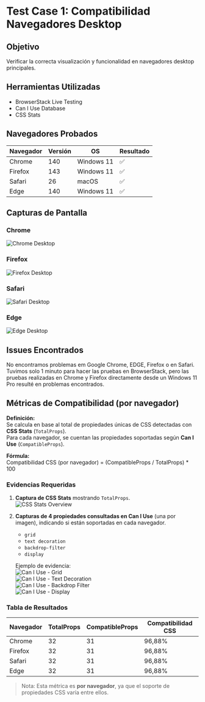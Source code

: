 # Test Case 1: Compatibilidad Navegadores Desktop

## Objetivo
Verificar la correcta visualización y funcionalidad en navegadores desktop principales.

## Herramientas Utilizadas
- BrowserStack Live Testing
- Can I Use Database
- CSS Stats

## Navegadores Probados
| Navegador | Versión | OS | Resultado |
|-----------|---------|----|-----------|
| Chrome | 140 | Windows 11 | ✅ |
| Firefox | 143 | Windows 11 | ✅ |
| Safari | 26 | macOS | ✅ |
| Edge | 140 | Windows 11 | ✅ |

## Capturas de Pantalla
### Chrome
![Chrome Desktop](../screenshots/chrome-desktop.png)

### Firefox
![Firefox Desktop](../screenshots/firefox-desktop.png)

### Safari
![Safari Desktop](../screenshots/safari-desktop.png)

### Edge
![Edge Desktop](../screenshots/edge-desktop.png)

## Issues Encontrados
No encontramos problemas em Google Chrome, EDGE, Firefox o en Safari.
Tuvimos solo 1 minuto para hacer las pruebas en BrowserStack, pero las pruebas realizadas en Chrome y Firefox directamente desde un Windows 11 Pro resulté en problemas encontrados.  

## Métricas de Compatibilidad (por navegador)

**Definición:**  
Se calcula en base al total de propiedades únicas de CSS detectadas con **CSS Stats** (`TotalProps`).  
Para cada navegador, se cuentan las propiedades soportadas según **Can I Use** (`CompatibleProps`).  

**Fórmula:**  
Compatibilidad CSS (por navegador) = (CompatibleProps / TotalProps) * 100

### Evidencias Requeridas
1. **Captura de CSS Stats** mostrando `TotalProps`.  
   ![CSS Stats Overview](../screenshots/css-stats.png)

2. **Capturas de 4 propiedades consultadas en Can I Use** (una por imagen), indicando si están soportadas en cada navegador.  
   - `grid`  
   - `text decoration`  
   - `backdrop-filter`  
   - `display`  

   Ejemplo de evidencia:  
   ![Can I Use - Grid](../screenshots/caniuse-grid.png)  
   ![Can I Use - Text Decoration](../screenshots/caniuse-text-decoration.png)  
   ![Can I Use - Backdrop Filter](../screenshots/caniuse-backdrop-filter.png)  
   ![Can I Use - Display](../screenshots/caniuse-display.png)  

### Tabla de Resultados
| Navegador | TotalProps | CompatibleProps | Compatibilidad CSS |
|-----------|------------|-----------------|---------------------|
| Chrome | 32 | 31 | 96,88% |
| Firefox | 32 | 31 | 96,88% |
| Safari | 32 | 31 | 96,88% |
| Edge | 32 | 31 | 96,88% |

> Nota: Esta métrica es **por navegador**, ya que el soporte de propiedades CSS varía entre ellos.
